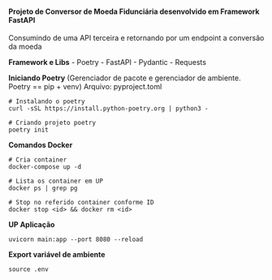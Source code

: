 #### Projeto de Conversor de Moeda Fidunciária desenvolvido em Framework FastAPI
Consumindo de uma API terceira e retornando por um endpoint a conversão da moeda

**Framework e Libs**
    - Poetry
    - FastAPI
    - Pydantic
    - Requests

**Iniciando Poetry** (Gerenciador de pacote e gerenciador de ambiente. Poetry == pip + venv)
Arquivo: pyproject.toml
```shell
# Instalando o poetry
curl -sSL https://install.python-poetry.org | python3 -

# Criando projeto poetry
poetry init
```

**Comandos Docker**
```shell
# Cria container
docker-compose up -d

# Lista os container em UP
docker ps | grep pg

# Stop no referido container conforme ID
docker stop <id> && docker rm <id>
```

**UP Aplicação**
```shell
uvicorn main:app --port 8080 --reload
```

**Export variável de ambiente**
```shell
source .env 
```
